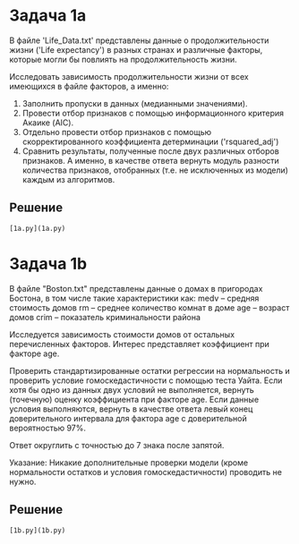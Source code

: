 # Задача 1a
В файле 'Life_Data.txt' представлены данные о продолжительности жизни ('Life expectancy') в разных странах и различные факторы, которые могли бы повлиять на продолжительность жизни.

Исследовать зависимость продолжительности жизни от всех имеющихся в файле факторов, а именно:

1. Заполнить пропуски в данных (медианными значениями).
2. Провести отбор признаков с помощью информационного критерия Акаике (AIC). 
3. Отдельно провести отбор признаков с помощью скорректированного коэффициента детерминации ('rsquared_adj')
4. Сравнить результаты, полученные после двух различных отборов признаков. А именно, в качестве ответа вернуть модуль  разности количества признаков, отобранных (т.е. не исключенных из модели) каждым из алгоритмов.

## Решение
    [1a.py](1a.py)

# Задача 1b
В файле "Boston.txt" представлены данные о домах в пригородах Бостона, в том числе такие характеристики как:
    medv – средняя стоимость домов
    rm – среднее количество комнат в доме
    age – возраст домов
    crim – показатель криминальности района

Исследуется зависимость стоимости домов от остальных перечисленных факторов. Интерес представляет коэффициент при факторе age.

Проверить стандартизированные остатки регрессии на нормальность и проверить условие гомоскедастичности с помощью теста Уайта. Если хотя бы одно из данных двух условий не выполняется, вернуть (точечную) оценку коэффициента при факторе age. 
Если данные условия выполняются, вернуть в качестве ответа левый конец доверительного интервала для фактора age с доверительной вероятностью 97%. 

Ответ округлить с точностью до 7 знака после запятой. 

Указание: Никакие дополнительные проверки модели (кроме нормальности остатков и условия гомоскедастичности) проводить не нужно.

## Решение
    [1b.py](1b.py)

